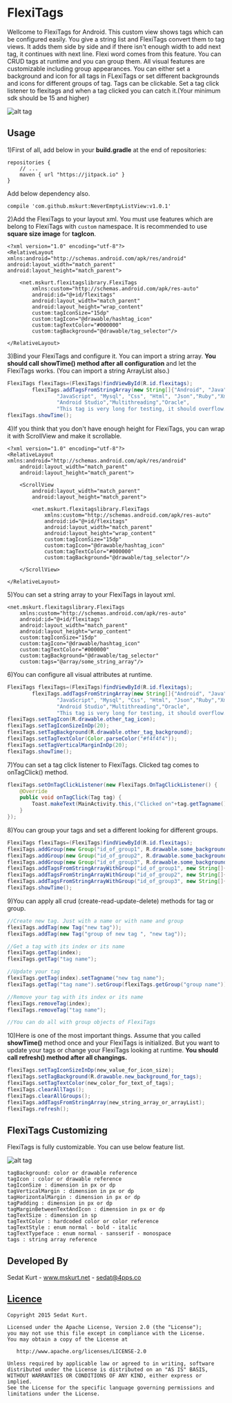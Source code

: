 # FlexiTags

Wellcome to FlexiTags for Android. This custom view shows tags which can be configured easily. You give a string list and FlexiTags convert them to tag views. It adds them side by side and if there isn't enough width to add next tag, it continues with next line. Flexi word comes from this feature. You can CRUD tags at runtime and you can group them. All visual features are customizable including group appearances. You can either set a background and icon for all tags in FLexiTags or set different backgrounds and icons for different groups of tag. Tags can be clickable. Set a tag click listener to flexitags and when a tag clicked you can catch it.(Your minimum sdk should be 15 and higher)

![alt tag](https://github.com/mskurt/FlexiTags/blob/master/demo/src/main/res/preview/preview.jpg?raw=true)

## Usage

1)First of all, add below in your **build.gradle** at the end of repositories:
    
    repositories {
        // ...
        maven { url "https://jitpack.io" }
    }
    
Add below dependency also.

    compile 'com.github.mskurt:NeverEmptyListView:v1.0.1' 

2)Add the FlexiTags to your layout xml. You must use features which are belong to FlexiTags with `custom` namespace. It is recommended to use **square size image** for **tagIcon**. 

    <?xml version="1.0" encoding="utf-8"?>
    <RelativeLayout xmlns:android="http://schemas.android.com/apk/res/android"
    android:layout_width="match_parent"
    android:layout_height="match_parent">

        <net.mskurt.flexitagslibrary.FlexiTags
            xmlns:custom="http://schemas.android.com/apk/res-auto"
            android:id="@+id/flexitags"
            android:layout_width="match_parent"
            android:layout_height="wrap_content"
            custom:tagIconSize="15dp"
            custom:tagIcon="@drawable/hashtag_icon"
            custom:tagTextColor="#000000"
            custom:tagBackground="@drawable/tag_selector"/>

    </RelativeLayout>
    
3)Bind your FlexiTags and configure it. You can import a string array. **You should call showTime() method after all configuration** and let the FlexiTags works. (You can import a string ArrayList also.)

``` java
FlexiTags flexiTags=(FlexiTags)findViewById(R.id.flexitags);
        flexiTags.addTagsFromStringArray(new String[]{"Android", "Java", "Go","Objective-C", "Php", 
                "JavaScript", "Mysql", "Css", "Html", "Json","Ruby","Xml","Linux","Node.js","Eclipse",
                "Android Studio","Multithreading","Oracle",
                "This tag is very long for testing, it should overflow. Lorem ipsum dolor sit amet, consectetur adipiscing elit."});
flexiTags.showTime();        
```


4)If you think that you don't have enough height for FlexiTags, you can wrap it with ScrollView and make it scrollable.

    <?xml version="1.0" encoding="utf-8"?>
    <RelativeLayout xmlns:android="http://schemas.android.com/apk/res/android"
        android:layout_width="match_parent"
        android:layout_height="match_parent">

        <ScrollView
            android:layout_width="match_parent"
            android:layout_height="match_parent">

            <net.mskurt.flexitagslibrary.FlexiTags
                xmlns:custom="http://schemas.android.com/apk/res-auto"
                android:id="@+id/flexitags"
                android:layout_width="match_parent"
                android:layout_height="wrap_content"
                custom:tagIconSize="15dp"
                custom:tagIcon="@drawable/hashtag_icon"
                custom:tagTextColor="#000000"
                custom:tagBackground="@drawable/tag_selector"/>
        
        </ScrollView>
        
    </RelativeLayout>

5)You can set a string array to your FlexiTags in layout xml.

    <net.mskurt.flexitagslibrary.FlexiTags
        xmlns:custom="http://schemas.android.com/apk/res-auto"
        android:id="@+id/flexitags"
        android:layout_width="match_parent"
        android:layout_height="wrap_content"
        custom:tagIconSize="15dp"
        custom:tagIcon="@drawable/hashtag_icon"
        custom:tagTextColor="#000000"
        custom:tagBackground="@drawable/tag_selector"
        custom:tags="@array/some_string_array"/>

6)You can configure all visual attributes at runtime.
``` java
FlexiTags flexiTags=(FlexiTags)findViewById(R.id.flexitags);
        flexiTags.addTagsFromStringArray(new String[]{"Android", "Java", "Go","Objective-C", "Php", 
                "JavaScript", "Mysql", "Css", "Html", "Json","Ruby","Xml","Linux","Node.js","Eclipse",
                "Android Studio","Multithreading","Oracle",
                "This tag is very long for testing, it should overflow. Lorem ipsum dolor sit amet, consectetur adipiscing elit."});
flexiTags.setTagIcon(R.drawable.other_tag_icon);
flexiTags.setTagIconSizeInDp(20);
flexiTags.setTagBackground(R.drawable.other_tag_background);
flexiTags.setTagTextColor(Color.parseColor("#f4f4f4"));
flexiTags.setTagVerticalMarginInDp(20);
flexiTags.showTime();
```

7)You can set a tag click listener to FlexiTags. Clicked tag comes to onTagClick() method.

``` java
flexiTags.setOnTagClickListener(new FlexiTags.OnTagClickListener() {
    @Override
    public void onTagClick(Tag tag) {
        Toast.makeText(MainActivity.this,("Clicked on"+tag.getTagname()),Toast.LENGTH_LONG).show();        
    }
});
```

8)You can group your tags and set a different looking for different groups.

``` java
FlexiTags flexiTags=(FlexiTags)findViewById(R.id.flexitags);
flexiTags.addGroup(new Group("id_of_group1", R.drawable.some_background_for_group1, R.drawable.some_icon_for_group1));
flexiTags.addGroup(new Group("id_of_group2", R.drawable.some_background_for_group2, R.drawable.some_icon_for_group2));
flexiTags.addGroup(new Group("id_of_group3", R.drawable.some_background_for_group3, R.drawable.some_icon_for_group3));
flexiTags.addTagsFromStringArrayWithGroup("id_of_group1", new String[]{"NY", "Lisbon", "Los Angeles", "Istanbul", "Tokyo","Munchen","Moscova"});
flexiTags.addTagsFromStringArrayWithGroup("id_of_group2", new String[]{"Finance","Health","Technology","Banking","Tourism"});
flexiTags.addTagsFromStringArrayWithGroup("id_of_group3", new String[]{"Engineering","Law","Education","Medicine","Human Resources"});
flexiTags.showTime();
```

9)You can apply all crud (create-read-update-delete) methods for tag or group.

``` java
//Create new tag. Just with a name or with name and group
flexiTags.addTag(new Tag("new tag"));
flexiTags.addTag(new Tag("group of new tag ", "new tag"));

//Get a tag with its index or its name
flexiTags.getTag(index);
flexiTags.getTag("tag name");

//Update your tag
flexiTags.getTag(index).setTagname("new tag name");
flexiTags.getTag("tag name").setGroup(flexiTags.getGroup("group name"));

//Remove your tag with its index or its name
flexiTags.removeTag(index);
flexiTags.removeTag("tag name");

//You can do all with group objects of FlexiTags
```

10)Here is one of the most important things. Assume that you called **showTime()** method once and your FlexiTags is initialized. But you want to update your tags or change your FlexiTags looking at runtime. **You should call  refresh() method after all changings.**

``` java
flexiTags.setTagIconSizeInDp(new_value_for_icon_size);
flexiTags.setTagBackground(R.drawable.new_background_for_tags);
flexiTags.setTagTextColor(new_color_for_text_of_tags);
flexiTags.clearAllTags();
flexiTags.clearAllGroups();
flexiTags.addTagsFromStringArray(new_string_array_or_arrayList);
flexiTags.refresh();
```
 
## FlexiTags Customizing
FlexiTags is fully customizable. You can use below feature list.

![alt tag](https://github.com/mskurt/FlexiTags/blob/master/demo/src/main/res/preview/features.jpg?raw=true)

    tagBackground: color or drawable reference
    tagIcon : color or drawable reference
    tagIconSize : dimension in px or dp
    tagVerticalMargin : dimension in px or dp
    tagHorizontalMargin : dimension in px or dp
    tagPadding : dimension in px or dp
    tagMarginBetweenTextAndIcon : dimension in px or dp
    tagTextSize : dimension in sp
    tagTextColor : hardcoded color or color reference
    tagTextStyle : enum normal - bold - italic
    tagTextTypeface : enum normal - sansserif - monospace
    tags : string array reference

## Developed By
Sedat Kurt - www.mskurt.net - sedat@4pps.co

## [Licence](/LICENCE.md)

    Copyright 2015 Sedat Kurt.
    
    Licensed under the Apache License, Version 2.0 (the "License");
    you may not use this file except in compliance with the License.
    You may obtain a copy of the License at
    
       http://www.apache.org/licenses/LICENSE-2.0
    
    Unless required by applicable law or agreed to in writing, software
    distributed under the License is distributed on an "AS IS" BASIS,
    WITHOUT WARRANTIES OR CONDITIONS OF ANY KIND, either express or implied.
    See the License for the specific language governing permissions and
    limitations under the License.

